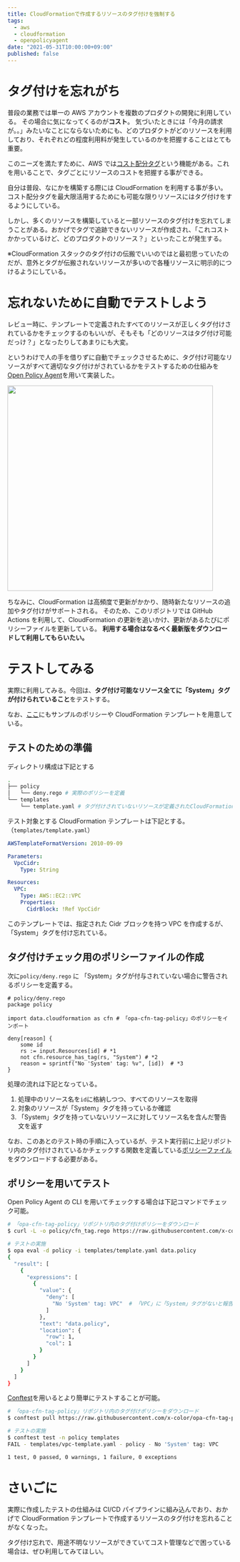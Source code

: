 ```yaml
---
title: CloudFormationで作成するリソースのタグ付けを強制する
tags:
  - aws
  - cloudformation
  - openpolicyagent
date: "2021-05-31T10:00:00+09:00"
published: false
---
```


# タグ付けを忘れがち

普段の業務では単一の AWS アカウントを複数のプロダクトの開発に利用している。
その場合に気になってくるのが**コスト**。
気づいたときには「今月の請求が。。」みたいなことにならないためにも、どのプロダクトがどのリソースを利用しており、それぞれどの程度利用料が発生しているのかを把握することはとても重要。

このニーズを満たすために、AWS では[コスト配分タグ](https://docs.aws.amazon.com/ja_jp/awsaccountbilling/latest/aboutv2/cost-alloc-tags.html)という機能がある。これを用いることで、タグごとにリソースのコストを把握する事ができる。

自分は普段、なにかを構築する際には CloudFormation を利用する事が多い。
コスト配分タグを最大限活用するためにも可能な限りリソースにはタグ付けをするようにしている。

しかし、多くのリソースを構築していると一部リソースのタグ付けを忘れてしまうことがある。おかげでタグで追跡できないリソースが作成され、「これコストかかっているけど、どのプロダクトのリソース？」といったことが発生する。

※CloudFormation スタックのタグ付けの伝搬でいいのではと最初思っていたのだが、意外とタグが伝搬されないリソースが多いので各種リソースに明示的につけるようにしている。

# 忘れないために自動でテストしよう

レビュー時に、テンプレートで定義されたすべてのリソースが正しくタグ付けされているかをチェックするのもいいが、そもそも「どのリソースはタグ付け可能だっけ？」となったりしてあまりにも大変。

というわけで人の手を借りずに自動でチェックさせるために、タグ付け可能なリソースがすべて適切なタグ付けがされているかをテストするための仕組みを[Open Policy Agent](https://www.openpolicyagent.org/)を用いて実装した。

<a href="https://github.com/x-color/opa-cfn-tag-policy"><img src="https://github-link-card.s3.ap-northeast-1.amazonaws.com/x-color/opa-cfn-tag-policy.png" width="460px"></a>

ちなみに、CloudFormation は高頻度で更新がかかり、随時新たなリソースの追加やタグ付けがサポートされる。
そのため、このリポジトリでは GitHub Actions を利用して、CloudFormation の更新を追いかけ、更新があるたびにポリシーファイルを更新している。
**利用する場合はなるべく最新版をダウンロードして利用してもらいたい。**

# テストしてみる

実際に利用してみる。今回は、**タグ付け可能なリソース全てに「System」タグが付けられていること**をテストする。

なお、[ここ](https://github.com/x-color/opa-cfn-tag-policy/tree/main/example)にもサンプルのポリシーや CloudFormation テンプレートを用意している。

## テストのための準備

ディレクトリ構成は下記とする

```sh
.
├── policy
│   └── deny.rego # 実際のポリシーを定義
└── templates
    └── template.yaml # タグ付けされていないリソースが定義されたCloudFormationテンプレート
```

テスト対象とする CloudFormation テンプレートは下記とする。（`templates/template.yaml`）

```yaml
AWSTemplateFormatVersion: 2010-09-09

Parameters:
  VpcCidr:
    Type: String

Resources:
  VPC:
    Type: AWS::EC2::VPC
    Properties:
      CidrBlock: !Ref VpcCidr
```

このテンプレートでは、指定された Cidr ブロックを持つ VPC を作成するが、「System」タグを付け忘れている。

## タグ付けチェック用のポリシーファイルの作成

次に`policy/deny.rego` に 「System」タグが付与されていない場合に警告されるポリシーを定義する。

```rego:policy/deny.rego
# policy/deny.rego
package policy

import data.cloudformation as cfn # 「opa-cfn-tag-policy」のポリシーをインポート

deny[reason] {
    some id
    rs := input.Resources[id] # *1
    not cfn.resource_has_tag(rs, "System") # *2
    reason = sprintf("No 'System' tag: %v", [id])  # *3
}
```

処理の流れは下記となっている。

1. 処理中のリソース名を`id`に格納しつつ、すべてのリソースを取得
2. 対象のリソースが「System」タグを持っているか確認
3. 「System」タグを持っていないリソースに対してリソース名を含んだ警告文を返す

なお、このあとのテスト時の手順に入っているが、テスト実行前に上記リポジトリ内のタグ付けされているかチェックする関数を定義している[ポリシーファイル](https://github.com/x-color/opa-cfn-tag-policy/blob/main/policy/cfn_tag.rego)をダウンロードする必要がある。

## ポリシーを用いてテスト

Open Policy Agent の CLI を用いてチェックする場合は下記コマンドでチェック可能。

```sh
# 「opa-cfn-tag-policy」リポジトリ内のタグ付けポリシーをダウンロード
$ curl -L -o policy/cfn_tag.rego https://raw.githubusercontent.com/x-color/opa-cfn-tag-policy/main/policy/cfn_tag.rego

# テストの実施
$ opa eval -d policy -i templates/template.yaml data.policy
{
  "result": [
    {
      "expressions": [
        {
          "value": {
            "deny": [
              "No 'System' tag: VPC"  # 「VPC」に「System」タグがないと報告されている
            ]
          },
          "text": "data.policy",
          "location": {
            "row": 1,
            "col": 1
          }
        }
      ]
    }
  ]
}
```

[Conftest](https://www.conftest.dev/)を用いるとより簡単にテストすることが可能。

```sh
# 「opa-cfn-tag-policy」リポジトリ内のタグ付けポリシーをダウンロード
$ conftest pull https://raw.githubusercontent.com/x-color/opa-cfn-tag-policy/main/policy/cfn_tag.rego

# テストの実施
$ conftest test -n policy templates
FAIL - templates/vpc-template.yaml - policy - No 'System' tag: VPC

1 test, 0 passed, 0 warnings, 1 failure, 0 exceptions
```

# さいごに

実際に作成したテストの仕組みは CI/CD パイプラインに組み込んでおり、おかげで CloudFormation テンプレートで作成するリソースのタグ付けを忘れることがなくなった。

タグ付け忘れで、用途不明なリソースができていてコスト管理などで困っている場合は、ぜひ利用してみてほしい。
